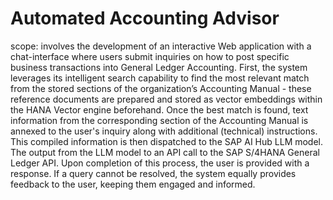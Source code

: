# Automated Accounting Advisor
scope:  involves the development of an interactive Web application with a chat-interface where users submit inquiries on how to post specific business transactions into General Ledger Accounting. First, the system leverages its intelligent search capability to find the most relevant match from the stored sections of the organization’s Accounting Manual - these reference documents are prepared and stored as vector embeddings within the HANA Vector engine beforehand. Once the best match is found, text information from the corresponding section of the Accounting Manual is annexed to the user's inquiry along with additional (technical) instructions. This compiled information is then dispatched to the SAP AI Hub LLM model.
The output from the LLM model  to  an API call to the SAP S/4HANA General Ledger API. Upon completion of this process, the user is provided with a response. If a query cannot be resolved, the system equally provides feedback to the user, keeping them engaged and informed.
